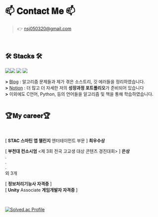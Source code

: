
# 📫 𝐂𝐨𝐧𝐭𝐚𝐜𝐭 𝐌𝐞 📫
> 👉 nsj050320@gmail.com <br>

<br>

## 🛠 𝐒𝐭𝐚𝐜𝐤𝐬 🛠
 <img src="https://img.shields.io/badge/Unity-%23000000?style=for-the-badge&logo=unity&logoColor=white"><img src="https://img.shields.io/badge/Unreal-0E1128?style=for-the-badge&logo=Unreal Engine&logoColor=white"> <img src="https://img.shields.io/badge/C++-%2300599C?style=for-the-badge&logo=c%2B%2B&logoColor=white">
 <img src="https://img.shields.io/badge/C%23-%23239120?style=for-the-badge&logo=c-sharp&logoColor=white">
<br>

**>** [Blog](https://nsj050320.tistory.com) : 알고리즘 문제들과 제가 겪은 소스트리, 깃 에러들을 정리하였습니다.<br>
**>** [Notion](https://namsojeong.notion.site/7f0458df2aa844389355cbafa409a846?pvs=4) : 더 많고 더 자세한 저의 **성장과정 포트폴리오**가 준비되어 있습니다<br>
**>** 이외에도 C언어, Python, 등의 언어들을 알고리즘 및 책을 통해 학습하였습니다.<br>
<br>

## 🏆𝐌𝐲 𝐜𝐚𝐫𝐞𝐞𝐫🏆
 <br/>

[ **STAC 스마틴 앱 챌린지** 엔터테이먼트 부문 ]  **최우수상** <br/>

[ **부천대 컨소시엄** <제 3회 전국 고교생 대상 콘텐츠 경진대회> ] **은상** <br/>
.
<br>
.
<br>
.
<br>
외 3개
<br/>

[ **정보처리기능사 자격증** ] <br/>
[ **Unity** Associate **게임개발자 자격증** ]<br/>

<br/>

[![Solved.ac Profile](http://mazassumnida.wtf/api/v2/generate_badge?boj=nsj050320)](https://solved.ac/nsj050320/)
<br><br>
